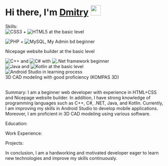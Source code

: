 <h1 alight="center">Hi there, I'm <a href="https://github.com/r3ynD" target="blank"> Dmitry</a> <img src="https://github.com/blackcater/blackcater/raw/main/images/Hi.gif" height="32"/></h1>
  
  Skills: <br>
![CSS3](https://img.shields.io/badge/css3-%231572B6.svg?style=for-the-badge&logo=css3&logoColor=white) + ![HTML5](https://img.shields.io/badge/html5-%23E34F26.svg?style=for-the-badge&logo=html5&logoColor=white) at the basic level <br>

![PHP](https://img.shields.io/badge/php-%23777BB4.svg?style=for-the-badge&logo=php&logoColor=white) + ![MySQL](https://img.shields.io/badge/mysql-%2300f.svg?style=for-the-badge&logo=mysql&logoColor=white), My Admin bd beginner <br>

Nicepage website builder at the basic level <br>

![C++](https://img.shields.io/badge/c++-%2300599C.svg?style=for-the-badge&logo=c%2B%2B&logoColor=white) and ![C#](https://img.shields.io/badge/c%23-%23239120.svg?style=for-the-badge&logo=c-sharp&logoColor=white) with ![.Net](https://img.shields.io/badge/.NET-5C2D91?style=for-the-badge&logo=.net&logoColor=white) framework beginner <br>
![Java](https://img.shields.io/badge/java-%23ED8B00.svg?style=for-the-badge&logo=openjdk&logoColor=white) and ![Kotlin](https://img.shields.io/badge/kotlin-%237F52FF.svg?style=for-the-badge&logo=kotlin&logoColor=white) at the basic level <br>
![Android Studio](https://img.shields.io/badge/Android%20Studio-3DDC84.svg?style=for-the-badge&logo=android-studio&logoColor=white) in learning process <br>
3D CAD modeling with good proficiency (KOMPAS 3D)<br><br>

Summary:
I am a beginner web developer with experience in HTML+CSS and Nicepage website builder. In addition, I have strong knowledge of programming languages such as C++, C#, .NET, Java, and Kotlin. Currently, I am improving my skills in Android Studio to develop mobile applications. Moreover, I am proficient in 3D CAD modeling using various software.

Education:


Work Experience:


Projects:


In conclusion, I am a hardworking and motivated developer eager to learn new technologies and improve my skills continuously.
  
  



<!--
**r3ynD/r3ynD** is a ✨ _special_ ✨ repository because its `README.md` (this file) appears on your GitHub profile.

Here are some ideas to get you started:

- 🔭 I’m currently working on ...
- 🌱 I’m currently learning ...
- 👯 I’m looking to collaborate on ...
- 🤔 I’m looking for help with ...
- 💬 Ask me about ...
- 📫 How to reach me: ...
- 😄 Pronouns: ...
- ⚡ Fun fact: ...
-->
